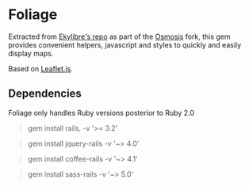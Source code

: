 # Foliage

Extracted from [Ekylibre's repo](http://github.com/ekylibre/ekylibre) as part of the [Osmosis](http://github.com/Aquaj/osmosis) fork, this gem provides convenient helpers, javascript and styles to quickly and easily display maps.

Based on [Leaflet.js](http://leafletjs.com).

## Dependencies

Foliage only handles Ruby versions posterior to Ruby 2.0

>gem install rails, -v '>= 3.2'

>gem install jquery-rails -v '~> 4.0'

>gem install coffee-rails -v '~> 4.1'

>gem install sass-rails -v '~> 5.0'
